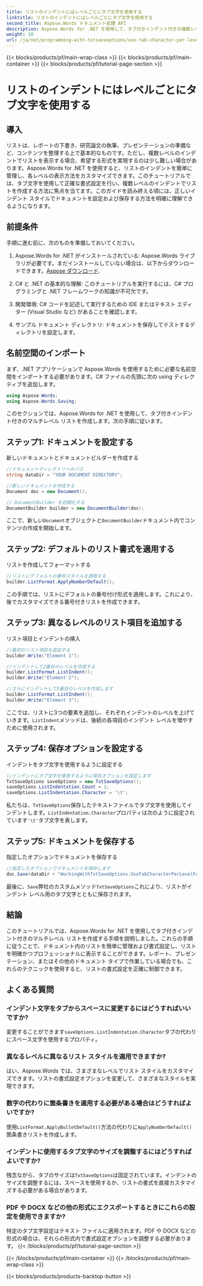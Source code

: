 ```yaml
---
title: リストのインデントにはレベルごとにタブ文字を使用する
linktitle: リストのインデントにはレベルごとにタブ文字を使用する
second_title: Aspose.Words ドキュメント処理 API
description: Aspose.Words for .NET を使用して、タブ付きインデント付きの複数レベルのリストを作成する方法を学びます。ドキュメント内のリストの正確な書式設定については、このガイドに従ってください。
weight: 10
url: /ja/net/programming-with-txtsaveoptions/use-tab-character-per-level-for-list-indentation/
---
```


{{< blocks/products/pf/main-wrap-class >}}
{{< blocks/products/pf/main-container >}}
{{< blocks/products/pf/tutorial-page-section >}}

# リストのインデントにはレベルごとにタブ文字を使用する

## 導入

リストは、レポートの下書き、研究論文の執筆、プレゼンテーションの準備など、コンテンツを整理する上で基本的なものです。ただし、複数レベルのインデントでリストを表示する場合、希望する形式を実現するのは少し難しい場合があります。Aspose.Words for .NET を使用すると、リストのインデントを簡単に管理し、各レベルの表示方法をカスタマイズできます。このチュートリアルでは、タブ文字を使用して正確な書式設定を行い、複数レベルのインデントでリストを作成する方法に焦点を当てます。このガイドを読み終える頃には、正しいインデント スタイルでドキュメントを設定および保存する方法を明確に理解できるようになります。

## 前提条件

手順に進む前に、次のものを準備しておいてください。

1.  Aspose.Words for .NET がインストールされている: Aspose.Words ライブラリが必要です。まだインストールしていない場合は、以下からダウンロードできます。[Aspose ダウンロード](https://releases.aspose.com/words/net/).

2. C# と .NET の基本的な理解: このチュートリアルを実行するには、C# プログラミングと .NET フレームワークの知識が不可欠です。

3. 開発環境: C# コードを記述して実行するための IDE またはテキスト エディター (Visual Studio など) があることを確認します。

4. サンプル ドキュメント ディレクトリ: ドキュメントを保存してテストするディレクトリを設定します。 

## 名前空間のインポート

まず、.NET アプリケーションで Aspose.Words を使用するために必要な名前空間をインポートする必要があります。C# ファイルの先頭に次の using ディレクティブを追加します。

```csharp
using Aspose.Words;
using Aspose.Words.Saving;
```

このセクションでは、Aspose.Words for .NET を使用して、タブ付きインデント付きのマルチレベル リストを作成します。次の手順に従います。

## ステップ1: ドキュメントを設定する

新しいドキュメントとドキュメントビルダーを作成する

```csharp
//ドキュメントディレクトリへのパス
string dataDir = "YOUR DOCUMENT DIRECTORY";

//新しいドキュメントを作成する
Document doc = new Document();

// DocumentBuilder を初期化する
DocumentBuilder builder = new DocumentBuilder(doc);
```

ここで、新しい`Document`オブジェクトと`DocumentBuilder`ドキュメント内でコンテンツの作成を開始します。

## ステップ2: デフォルトのリスト書式を適用する

リストを作成してフォーマットする

```csharp
//リストにデフォルトの番号スタイルを適用する
builder.ListFormat.ApplyNumberDefault();
```

この手順では、リストにデフォルトの番号付け形式を適用します。これにより、後でカスタマイズできる番号付きリストを作成できます。

## ステップ3: 異なるレベルのリスト項目を追加する

リスト項目とインデントの挿入

```csharp
//最初のリスト項目を追加する
builder.Write("Element 1");

//インデントして2番目のレベルを作成する
builder.ListFormat.ListIndent();
builder.Write("Element 2");

//さらにインデントして3番目のレベルを作成します
builder.ListFormat.ListIndent();
builder.Write("Element 3");
```

ここでは、リストに3つの要素を追加し、それぞれインデントのレベルを上げていきます。`ListIndent`メソッドは、後続の各項目のインデント レベルを増やすために使用されます。

## ステップ4: 保存オプションを設定する

インデントをタブ文字を使用するように設定する

```csharp
//インデントにタブ文字を使用するように保存オプションを設定します
TxtSaveOptions saveOptions = new TxtSaveOptions();
saveOptions.ListIndentation.Count = 1;
saveOptions.ListIndentation.Character = '\t';
```

私たちは、`TxtSaveOptions`保存したテキストファイルでタブ文字を使用してインデントします。`ListIndentation.Character`プロパティは次のように設定されています`'\t'`タブ文字を表します。

## ステップ5: ドキュメントを保存する

指定したオプションでドキュメントを保存する

```csharp
//指定したオプションでドキュメントを保存します
doc.Save(dataDir + "WorkingWithTxtSaveOptions.UseTabCharacterPerLevelForListIndentation.txt", saveOptions);
```

最後に、`Save`弊社のカスタムメソッド`TxtSaveOptions`これにより、リストがインデント レベル用のタブ文字とともに保存されます。

## 結論

このチュートリアルでは、Aspose.Words for .NET を使用してタブ付きインデント付きのマルチレベル リストを作成する手順を説明しました。これらの手順に従うことで、ドキュメント内のリストを簡単に管理および書式設定し、リストを明確かつプロフェッショナルに表示することができます。レポート、プレゼンテーション、またはその他のドキュメント タイプで作業している場合でも、これらのテクニックを使用すると、リストの書式設定を正確に制御できます。

## よくある質問

### インデント文字をタブからスペースに変更するにはどうすればいいですか?
変更することができます`saveOptions.ListIndentation.Character`タブの代わりにスペース文字を使用するプロパティ。

### 異なるレベルに異なるリスト スタイルを適用できますか?
はい、Aspose.Words では、さまざまなレベルでリスト スタイルをカスタマイズできます。リストの書式設定オプションを変更して、さまざまなスタイルを実現できます。

### 数字の代わりに箇条書きを適用する必要がある場合はどうすればよいですか?
使用`ListFormat.ApplyBulletDefault()`方法の代わりに`ApplyNumberDefault()`箇条書きリストを作成します。

### インデントに使用するタブ文字のサイズを調整するにはどうすればよいですか?
残念ながら、タブのサイズは`TxtSaveOptions`は固定されています。インデントのサイズを調整するには、スペースを使用するか、リストの書式を直接カスタマイズする必要がある場合があります。

### PDF や DOCX などの他の形式にエクスポートするときにこれらの設定を使用できますか?
特定のタブ文字設定はテキスト ファイルに適用されます。PDF や DOCX などの形式の場合は、それらの形式内で書式設定オプションを調整する必要があります。
{{< /blocks/products/pf/tutorial-page-section >}}

{{< /blocks/products/pf/main-container >}}
{{< /blocks/products/pf/main-wrap-class >}}

{{< blocks/products/products-backtop-button >}}
